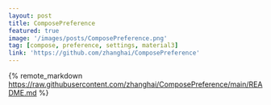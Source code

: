 ```yaml
---
layout: post
title: ComposePreference
featured: true
image: '/images/posts/ComposePreference.png'
tag: [compose, preference, settings, material3]
link: 'https://github.com/zhanghai/ComposePreference'
---
```


{% remote_markdown https://raw.githubusercontent.com/zhanghai/ComposePreference/main/README.md %}